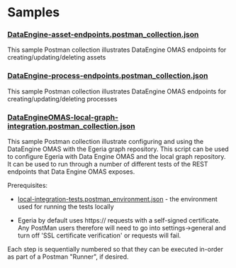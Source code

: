 <!-- SPDX-License-Identifier: CC-BY-4.0 -->
<!-- Copyright Contributors to the ODPi Egeria project. -->

# Samples

### [DataEngine-asset-endpoints.postman_collection.json](DataEngine-asset_endpoints.postman_collection.json)
This sample Postman collection illustrates DataEngine OMAS endpoints for creating/updating/deleting assets

### [DataEngine-process-endpoints.postman_collection.json](DataEngine-process_endpoints.postman_collection.json)
This sample Postman collection illustrates DataEngine OMAS endpoints for creating/updating/deleting processes

### [DataEngineOMAS-local-graph-integration.postman_collection.json](DataEngineOMAS-local-graph-integration.postman_collection.json)
This sample Postman collection illustrate configuring and using the DataEngine OMAS with the Egeria graph repository.
This script can be used to configure Egeria with Data Engine OMAS and the local graph repository.  
It can be used to run through a number of different tests of the REST endpoints that Data Engine OMAS exposes. 

Prerequisites:

- [local-integration-tests.postman_environment.json](local-integration-tests.postman_environment.json) - the environment used for running the tests locally

- Egeria by default uses https:// requests with a self-signed certificate. Any PostMan users therefore will need to
 go into settings->general and turn off 'SSL certificate verification' or requests will fail.
 
Each step is sequentially numbered so that they can be executed in-order as part of a Postman "Runner", if desired.


